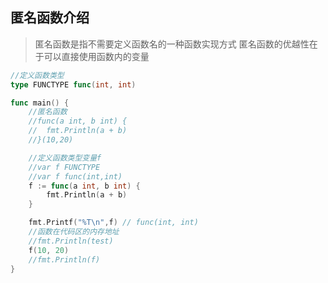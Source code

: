 ## 匿名函数介绍

> 匿名函数是指不需要定义函数名的一种函数实现方式
> 匿名函数的优越性在于可以直接使用函数内的变量

```go
//定义函数类型
type FUNCTYPE func(int, int)

func main() {
	//匿名函数
	//func(a int, b int) {
	//	fmt.Println(a + b)
	//}(10,20)

	//定义函数类型变量f
	//var f FUNCTYPE
	//var f func(int,int)
	f := func(a int, b int) {
		fmt.Println(a + b)
	}

	fmt.Printf("%T\n",f) // func(int, int)
	//函数在代码区的内存地址
	//fmt.Println(test)
	f(10, 20)
	//fmt.Println(f)
}
```